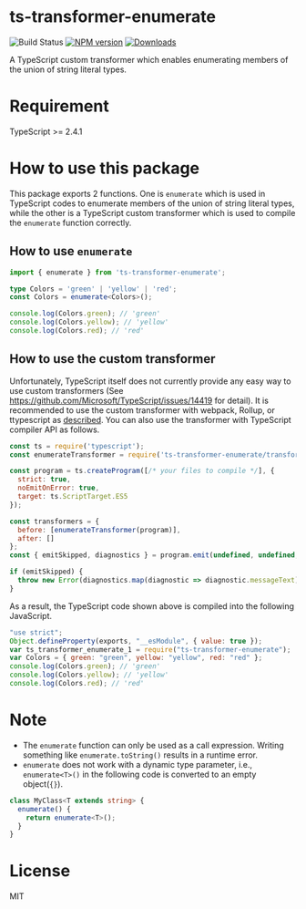 # ts-transformer-enumerate

![Build Status](https://github.com/kimamula/ts-transformer-enumerate/workflows/test/badge.svg)
[![NPM version][npm-image]][npm-url]
[![Downloads](https://img.shields.io/npm/dm/ts-transformer-enumerate.svg)](https://www.npmjs.com/package/ts-transformer-enumerate)

A TypeScript custom transformer which enables enumerating members of the union of string literal types.

# Requirement
TypeScript >= 2.4.1

# How to use this package

This package exports 2 functions.
One is `enumerate` which is used in TypeScript codes to enumerate members of the union of string literal types, while the other is a TypeScript custom transformer which is used to compile the `enumerate` function correctly.

## How to use `enumerate`

```ts
import { enumerate } from 'ts-transformer-enumerate';

type Colors = 'green' | 'yellow' | 'red';
const Colors = enumerate<Colors>();

console.log(Colors.green); // 'green'
console.log(Colors.yellow); // 'yellow'
console.log(Colors.red); // 'red'
```

## How to use the custom transformer

Unfortunately, TypeScript itself does not currently provide any easy way to use custom transformers (See https://github.com/Microsoft/TypeScript/issues/14419 for detail).
It is recommended to use the custom transformer with webpack, Rollup, or ttypescript as [described](https://github.com/kimamula/ts-transformer-keys#how-to-use-the-custom-transformer).
You can also use the transformer with TypeScript compiler API as follows.

```js
const ts = require('typescript');
const enumerateTransformer = require('ts-transformer-enumerate/transformer').default;

const program = ts.createProgram([/* your files to compile */], {
  strict: true,
  noEmitOnError: true,
  target: ts.ScriptTarget.ES5
});

const transformers = {
  before: [enumerateTransformer(program)],
  after: []
};
const { emitSkipped, diagnostics } = program.emit(undefined, undefined, undefined, false, transformers);

if (emitSkipped) {
  throw new Error(diagnostics.map(diagnostic => diagnostic.messageText).join('\n'));
}
```

As a result, the TypeScript code shown above is compiled into the following JavaScript.

```js
"use strict";
Object.defineProperty(exports, "__esModule", { value: true });
var ts_transformer_enumerate_1 = require("ts-transformer-enumerate");
var Colors = { green: "green", yellow: "yellow", red: "red" };
console.log(Colors.green); // 'green'
console.log(Colors.yellow); // 'yellow'
console.log(Colors.red); // 'red'
```

# Note

* The `enumerate` function can only be used as a call expression. Writing something like `enumerate.toString()` results in a runtime error.
* `enumerate` does not work with a dynamic type parameter, i.e., `enumerate<T>()` in the following code is converted to an empty object(`{}`).

```ts
class MyClass<T extends string> {
  enumerate() {
    return enumerate<T>();
  }
}
```

# License

MIT

[travis-image]:https://travis-ci.org/kimamula/ts-transformer-enumerate.svg?branch=master
[travis-url]:https://travis-ci.org/kimamula/ts-transformer-enumerate
[npm-image]:https://img.shields.io/npm/v/ts-transformer-enumerate.svg?style=flat
[npm-url]:https://npmjs.org/package/ts-transformer-enumerate
